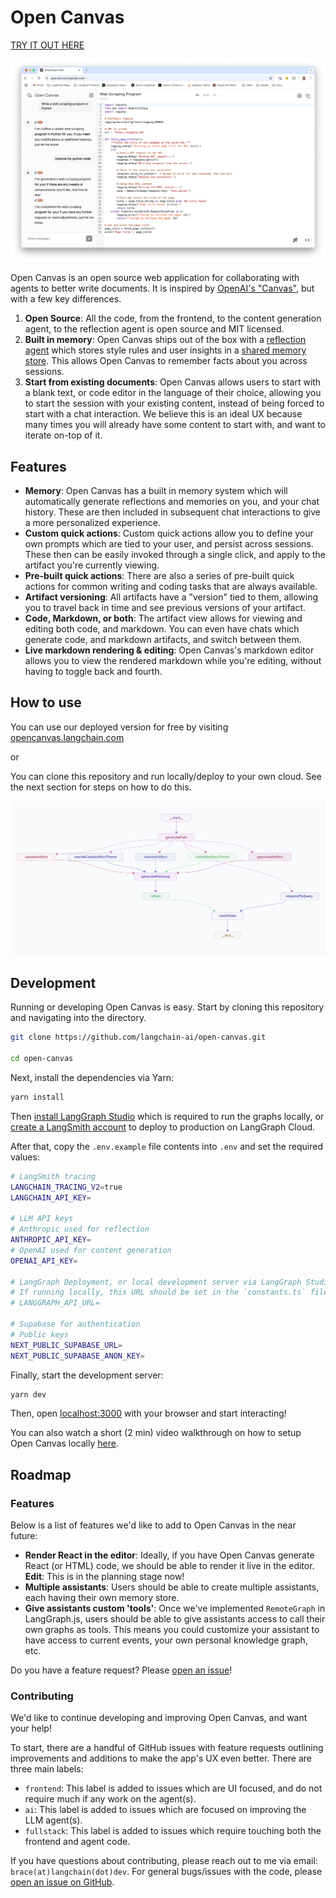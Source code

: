 # Open Canvas

[TRY IT OUT HERE](https://opencanvas.langchain.com/)

![Screenshot of app](./public/screenshot.png)

Open Canvas is an open source web application for collaborating with agents to better write documents. It is inspired by [OpenAI's "Canvas"](https://openai.com/index/introducing-canvas/), but with a few key differences.

1. **Open Source**: All the code, from the frontend, to the content generation agent, to the reflection agent is open source and MIT licensed.
2. **Built in memory**: Open Canvas ships out of the box with a [reflection agent](https://langchain-ai.github.io/langgraphjs/tutorials/reflection/reflection/) which stores style rules and user insights in a [shared memory store](https://langchain-ai.github.io/langgraphjs/concepts/memory/). This allows Open Canvas to remember facts about you across sessions.
3. **Start from existing documents**: Open Canvas allows users to start with a blank text, or code editor in the language of their choice, allowing you to start the session with your existing content, instead of being forced to start with a chat interaction. We believe this is an ideal UX because many times you will already have some content to start with, and want to iterate on-top of it.

## Features

- **Memory**: Open Canvas has a built in memory system which will automatically generate reflections and memories on you, and your chat history. These are then included in subsequent chat interactions to give a more personalized experience.
- **Custom quick actions**: Custom quick actions allow you to define your own prompts which are tied to your user, and persist across sessions. These then can be easily invoked through a single click, and apply to the artifact you're currently viewing.
- **Pre-built quick actions**: There are also a series of pre-built quick actions for common writing and coding tasks that are always available.
- **Artifact versioning**: All artifacts have a "version" tied to them, allowing you to travel back in time and see previous versions of your artifact.
- **Code, Markdown, or both**: The artifact view allows for viewing and editing both code, and markdown. You can even have chats which generate code, and markdown artifacts, and switch between them.
- **Live markdown rendering & editing**: Open Canvas's markdown editor allows you to view the rendered markdown while you're editing, without having to toggle back and fourth.

## How to use

You can use our deployed version for free by visiting [opencanvas.langchain.com](https://opencanvas.langchain.com/)

or

You can clone this repository and run locally/deploy to your own cloud. See the next section for steps on how to do this.

![Diagram of the Open Canvas graph](./public/lg_studio_graph_diagram.png)

## Development

Running or developing Open Canvas is easy. Start by cloning this repository and navigating into the directory.

```bash
git clone https://github.com/langchain-ai/open-canvas.git

cd open-canvas
```

Next, install the dependencies via Yarn:

```bash
yarn install
```

Then [install LangGraph Studio](https://studio.langchain.com/) which is required to run the graphs locally, or [create a LangSmith account](https://smith.langchain.com/) to deploy to production on LangGraph Cloud.

After that, copy the `.env.example` file contents into `.env` and set the required values:

```bash
# LangSmith tracing
LANGCHAIN_TRACING_V2=true
LANGCHAIN_API_KEY=

# LLM API keys
# Anthropic used for reflection
ANTHROPIC_API_KEY=
# OpenAI used for content generation
OPENAI_API_KEY=

# LangGraph Deployment, or local development server via LangGraph Studio.
# If running locally, this URL should be set in the `constants.ts` file.
# LANGGRAPH_API_URL=

# Supabase for authentication
# Public keys
NEXT_PUBLIC_SUPABASE_URL=
NEXT_PUBLIC_SUPABASE_ANON_KEY=
```

Finally, start the development server:

```bash
yarn dev
```

Then, open [localhost:3000](http://localhost:3000) with your browser and start interacting!

You can also watch a short (2 min) video walkthrough on how to setup Open Canvas locally [here](https://www.loom.com/share/e2ce559840f14a9abf1b3d5af7686271).

## Roadmap

### Features

Below is a list of features we'd like to add to Open Canvas in the near future:

- **Render React in the editor**: Ideally, if you have Open Canvas generate React (or HTML) code, we should be able to render it live in the editor. **Edit**: This is in the planning stage now!
- **Multiple assistants**: Users should be able to create multiple assistants, each having their own memory store.
- **Give assistants custom 'tools'**: Once we've implemented `RemoteGraph` in LangGraph.js, users should be able to give assistants access to call their own graphs as tools. This means you could customize your assistant to have access to current events, your own personal knowledge graph, etc.

Do you have a feature request? Please [open an issue](https://github.com/langchain-ai/open-canvas/issues/new)!

### Contributing

We'd like to continue developing and improving Open Canvas, and want your help!

To start, there are a handful of GitHub issues with feature requests outlining improvements and additions to make the app's UX even better.
There are three main labels:

- `frontend`: This label is added to issues which are UI focused, and do not require much if any work on the agent(s).
- `ai`: This label is added to issues which are focused on improving the LLM agent(s).
- `fullstack`: This label is added to issues which require touching both the frontend and agent code.

If you have questions about contributing, please reach out to me via email: `brace(at)langchain(dot)dev`. For general bugs/issues with the code, please [open an issue on GitHub](https://github.com/langchain-ai/open-canvas/issues/new).
